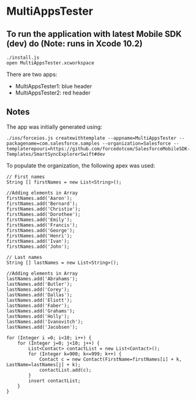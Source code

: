 # MultiAppsTester

## To run the application with latest Mobile SDK (dev) do (Note: runs in Xcode 10.2)
``` shell
./install.js
open MultiAppsTester.xcworkspace
```

There are two apps:
* MultiAppsTester1: blue header
* MultiAppsTester2: red header

## Notes
The app was initially generated using:
```shell
./ios/forceios.js createwithtemplate --appname=MultiAppsTester --packagename=com.salesforce.samples --organization=Salesforce --templaterepouri=https://github.com/forcedotcom/SalesforceMobileSDK-Templates/SmartSyncExplorerSwift#dev
```

To populate the organization, the following apex was used:
```shell
// First names
String [] firstNames = new List<String>();

//Adding elements in Array
firstNames.add('Aaron');
firstNames.add('Bernard');
firstNames.add('Christie');
firstNames.add('Dorothee');
firstNames.add('Emily');
firstNames.add('Francis');
firstNames.add('George');
firstNames.add('Henri');
firstNames.add('Ivan');
firstNames.add('John');

// Last names
String [] lastNames = new List<String>();

//Adding elements in Array
lastNames.add('Abrahams');
lastNames.add('Butler');
lastNames.add('Corey');
lastNames.add('Dallas');
lastNames.add('Eliott');
lastNames.add('Faber');
lastNames.add('Grahams');
lastNames.add('Holly');
lastNames.add('Ivanovitch');
lastNames.add('Jacobsen');

for (Integer i =0; i<10; i++) {
    for (Integer j=0; j<10; j++) {
        List<Contact> contactList = new List<Contact>();
        for (Integer k=900; k<=999; k++) {
            Contact c = new Contact(FirstName=firstNames[i] + k, LastName=lastNames[j] + k);
            contactList.add(c);
        }
        insert contactList;
    }
}
```
